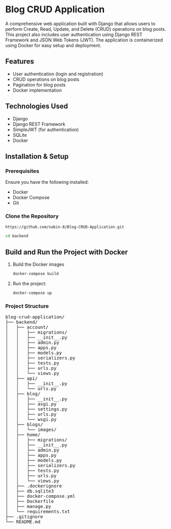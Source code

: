 # Blog CRUD Application

A comprehensive web application built with Django that allows users to perform Create, Read, Update, and Delete (CRUD) operations on blog posts. This project also includes user authentication using Django REST Framework and JSON Web Tokens (JWT). The application is containerized using Docker for easy setup and deployment.

## Features

- User authentication (login and registration)
- CRUD operations on blog posts
- Pagination for blog posts
- Docker implementation

## Technologies Used

- Django
- Django REST Framework
- SimpleJWT (for authentication)
- SQLite
- Docker

## Installation & Setup

### Prerequisites

Ensure you have the following installed:

- Docker
- Docker Compose
- Git

### Clone the Repository

```sh
https://github.com/nabin-8/Blog-CRUD-Application.git

cd backend
```

## Build and Run the Project with Docker

1.  Build the Docker images

    ```bash
    docker-compose build
    ```

2.  Run the project:
    ```bash
    docker-compose up
    ```

### Project Structure

<pre>
blog-crud-application/
├── backend/
│   ├── account/
│   │   ├── migrations/
│   │   ├── __init__.py
│   │   ├── admin.py
│   │   ├── apps.py
│   │   ├── models.py
│   │   ├── serializers.py
│   │   ├── tests.py
│   │   ├── urls.py
│   │   └── views.py
│   ├── api/
│   │   ├── __init__.py
│   │   └── urls.py
│   ├── blog/
│   │   ├── __init__.py
│   │   ├── asgi.py
│   │   ├── settings.py
│   │   ├── urls.py
│   │   └── wsgi.py
│   ├── blogs/
│   │   └── images/
│   ├── home/
│   │   ├── migrations/
│   │   ├── __init__.py
│   │   ├── admin.py
│   │   ├── apps.py
│   │   ├── models.py
│   │   ├── serializers.py
│   │   ├── tests.py
│   │   ├── urls.py
│   │   └── views.py
│   ├── .dockerignore
│   ├── db.sqlite3
│   ├── docker-compose.yml
│   ├── Dockerfile
│   ├── manage.py
│   └── requirements.txt
├── .gitignore
└── README.md
</pre>
